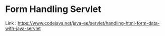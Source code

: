# Form Handling Servlet

Link : https://www.codejava.net/java-ee/servlet/handling-html-form-data-with-java-servlet